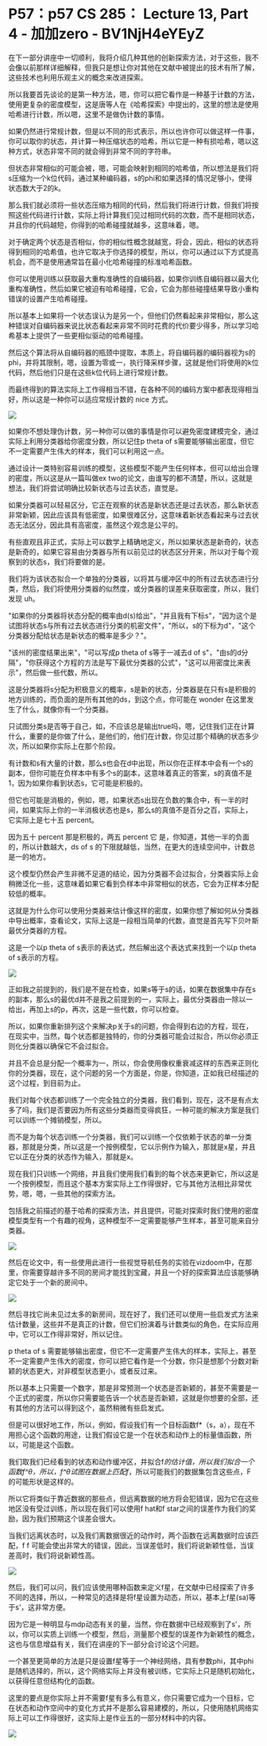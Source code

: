 # P57：p57 CS 285： Lecture 13, Part 4 - 加加zero - BV1NjH4eYEyZ

在下一部分讲座中一切顺利，我将介绍几种其他的创新探索方法，对于这些，我不会像以前那样详细解释，但我只是想让你对其他在文献中被提出的技术有所了解，这些技术也利用乐观主义的概念来改进探索。

所以我要首先谈论的是第一种方法，嗯，你可以把它看作是一种基于计数的方法，使用更复杂的密度模型，这是唐等人在《哈希探索》中提出的，这里的想法是使用哈希进行计数，所以嗯，这里不是做伪计数的事情。

如果仍然进行常规计数，但是以不同的形式表示，所以也许你可以做这样一件事，你可以取你的状态，并计算一种压缩状态的哈希，所以它是一种有损哈希，嗯以这种方式，状态非常不同的就会得到非常不同的字符串。

但状态非常相似的可能会被，嗯，可能会映射到相同的哈希值，所以想法是我们将s压缩为一个k位代码，通过某种编码器，s的phi和如果选择的情况足够小，使得状态数大于2的k。

那么我们就必须将一些状态压缩为相同的代码，然后我们将进行计数，但我们将按照这些代码进行计数，实际上将计算我们见过相同代码的次数，而不是相同状态，并且你的代码越短，你得到的哈希碰撞就越多，这意味着，嗯。

对于确定两个状态是否相似，你的相似性概念就越宽，将会，因此，相似的状态将得到相同的哈希值，也许它取决于你选择的模型，所以，你可以通过以下方式提高机会，而不是使用通常旨在最小化哈希碰撞的标准哈希函数。

你可以使用训练以获取最大重构准确性的自编码器，如果你训练自编码器以最大化重构准确性，然后如果它被迫有哈希碰撞，它会，它会为那些碰撞结果导致小重构错误的设置产生哈希碰撞。

所以基本上如果将一个状态误认为是另一个，但他们仍然看起来非常相似，那么这种错误对自编码器来说比状态看起来非常不同时花费的代价要少得多，所以学习哈希基本上提供了一些更相似驱动的哈希碰撞。

然后这个算法将从自编码器的瓶颈中提取，本质上，将自编码器的编码器视为s的phi，并将其限制，嗯，设置为零或一，执行降采样步骤，这就是他们将使用的k位代码，然后他们只是在这些k位代码上进行常规计数。

而最终得到的算法实际上工作得相当不错，在各种不同的编码方案中都表现得相当好，所以这是一种你可以适应常规计数的 nice 方式。



![](img/b66499ddaabe0e285e76d879062cf4c5_1.png)

如果你不想处理伪计数，另一种你可以做的事情是你可以避免密度建模完全，通过实际上利用分类器给你密度分数，所以记住p theta of s需要能够输出密度，但它不一定需要产生伟大的样本，我们可以利用这一点。

通过设计一类特别容易训练的模型，这些模型不能产生任何样本，但可以给出合理的密度，所以这是从一篇叫做ex two的论文，由谁写的都不清楚，所以，这就是想法，我们将尝试明确比较新状态与过去状态，直觉是。

如果分类器可以轻易区分，它正在观察的状态是新状态还是过去状态，那么新状态非常新颖，因此应该具有低密度，如果很难区分，这意味着新状态看起来与过去状态无法区分，因此具有高密度，虽然这个观念是公平的。

有些直观且非正式，实际上可以数学上精确地定义，所以如果状态是新奇的，状态是新奇的，如果它容易由分类器与所有以前见过的状态区分开来，所以对于每个观察到的状态s，我们将要做的是。

我们将为该状态拟合一个单独的分类器，以将其与缓冲区中的所有过去状态进行分类，然后，我们将使用分类器的似然度，或分类器的误差来获取密度，所以，我们发现 uh。

"如果你的分类器将状态分配的概率由d(s)给出"，"并且我有下标s"，"因为这个是试图将状态s与所有过去状态进行分类的机密文件"，"所以，s的下标为d"，"这个分类器分配给状态是新状态的概率是多少？"。

"该州的密度结果出来"，"可以写成p theta of s等于一减去d of s"，"由s的d分隔"，"你获得这个方程的方法是写下最优分类器的公式"，"这可以用密度比来表示"，然后做一些代数，所以。

这是分类器将s分配为积极意义的概率，s是新的状态，分类器是在只有s是积极的地方训练的，而负面的是所有其他的ds，到这个点，你可能在 wonder 在这里发生了什么，就像你有一个分类器。

只试图分类s是否等于自己，如，不应该总是输出true吗，嗯，记住我们正在计算什么，重要的是你做了什么，是他们的，他们在计数，你见过那个精确的状态多少次，所以如果你实际上在那个阶段。

有计数和s有大量的计数，那么s也会在d中出现，所以你在正样本中会有一个s的副本，但你可能在负样本中有多个s的副本，这意味着真正的答案，s的真值不是1，因为如果你看到状态s，它可能是积极的。

但它也可能是消极的，例如，嗯，如果状态s出现在负数的集合中，有一半的时间，如果实际上你的一半消极状态也是s，那么s的真值不是百分之百，实际上，它实际上是七十五 percent。

因为五十 percent 那是积极的，两五 percent 它 是，你知道，其他一半的负面的，所以计数越大，ds of s 的下限就越低，当然，在更大的连续空间中，计数总是一的地方。

这个模型仍然会产生非微不足道的结论，因为分类器不会过拟合，分类器实际上会稍微泛化一些，这意味着如果它看到负样本中非常相似的状态，它会为正样本分配较低的概率。

这就是为什么你可以使用分类器来估计像这样的密度，如果你想了解如何从分类器中导出概率，查看论文，实际上这是一段相当简单的代数，直觉是首先写下贝叶斯最优分类器的方程。

这是一个以p theta of s表示的表达式，然后解出这个表达式来找到一个以p theta of s表示的方程。



![](img/b66499ddaabe0e285e76d879062cf4c5_3.png)

正如我之前提到的，我们是不是在检查，如果s等于s的话，如果在数据集中存在s的副本，那么s的最优d并不是我之前提到的一，实际上，最优分类器由一除以一给出，再加上s的p，再次，这是一些代数，你可以检查。

所以，如果你重新排列这个来解决p关于s的问题，你会得到右边的方程，现在，在现实中，当然，每个状态都是独特的，你的分类器可能会过拟合，所以你必须正则化分类器以确保它不会过拟合。

并且不会总是分配一个概率为一，所以，你会使用像权重衰减这样的东西来正则化你的分类器，现在，这个问题的另一个方面是，你是，你知道，正如我已经描述的这个过程，到目前为止。

我们对每个状态都训练了一个完全独立的分类器，我们看到，现在，这不是有点太多了吗，我们是否要因为所有这些分类器而变得疯狂，一种可能的解决方案是我们可以训练一个摊销模型，所以。

而不是为每个状态训练一个分类器，我们可以训练一个仅依赖于状态的单一分类器，那就是分类，所以这是一个按例模型，它以示例作为输入，那就是x星，并且它以正在分类的状态作为输入，那就是x。

现在我们只训练一个网络，并且我们使用我们看到的每个状态来更新它，所以这是一个按例模型，而且这个基本方案实际上工作得很好，它与其他方法相比非常优势，嗯，嗯，一些其他的探索方法。

包括我之前描述的基于哈希的探索方法，并且提供，可能对探索时我们使用的密度模型类型有一个有趣的视角，这种模型不一定需要能够产生样本，甚至可能来自分类器。



![](img/b66499ddaabe0e285e76d879062cf4c5_5.png)

然后在论文中，有一些使用此进行一些视觉导航任务的实验在vizdoom中，在那里，你需要穿越许多不同的房间才能找到宝藏，并且一个好的探索算法应该能够确定它处于一个新的房间中。



![](img/b66499ddaabe0e285e76d879062cf4c5_7.png)

然后寻找它尚未见过太多的新房间，现在好了，我们还可以使用一些启发式方法来估计数量，这些并不是真正的计数，但它们扮演着与计数类似的角色，在实际应用中，它可以工作得非常好，所以记住。

p theta of s 需要能够输出密度，但它不一定需要产生伟大的样本，实际上，甚至不一定需要产生伟大的密度，你可以把它看作是一个分数，你只是想那个分数对新颖的状态更大，对非模型状态更小，或者反过来。

所以基本上只需要一个数字，那是非常预测一个状态是否新颖的，甚至不需要是一个正式的密度，所以你只需要能告诉一个状态是否新颖，这就是你想要的全部，还有其他的方法可以得到这个，虽然稍微有些启发式。

但是可以很好地工作，所以，例如，假设我们有一个目标函数f*（s，a），现在不用担心这个函数的用途，让我们假设它是一个在状态和动作上的标量值函数，所以，可能是这个函数。

我们取我们已经看到的状态和动作缓冲区，并拟合f*的估计值，所以我们拟合一个函数f^θ，所以，f^θ试图在数据上匹配f*，所以可能我们的数据集包含这些点，F 的可能形状是这样的。

所以它将类似于靠近数据的那些点，但远离数据的地方将会犯错误，因为它在这些地区没有受过训练，所以现在我们可以使用f hat和f star之间的误差作为我们的奖励，因为我们预期这个误差会很大。

当我们远离状态时，以及我们离数据很近的动作时，两个函数在远离数据时应该匹配，f f 可能会使出非常大的错误，因此，当误差低时，我们将说新颖性低，当误差高时，我们将说新颖性高。



![](img/b66499ddaabe0e285e76d879062cf4c5_9.png)

然后，我们可以问，我们应该使用哪种函数来定义f星，在文献中已经探索了许多不同的选择，所以，一种常见的选择是将f星设置为动态，所以，基本上f星(sa)等于s'，这非常方便。

因为它是一种明显与mdp动态有关的量，当然，你在数据中已经观察到了s'，所以，你可以实质上训练一个模型，然后，测量那个模型的误差作为新颖性的概念，这也与信息增益有关，我们在讲座的下一部分会讨论这个问题。

一个甚至更简单的方法是只是设置f星等于一个神经网络，具有参数phi，其中phi是随机选择的，所以，这个网络实际上并没有被训练，它实际上只是随机初始化，以获得任意但结构化的函数。

这里的要点是你实际上并不需要f星有多么有意义，你只需要它成为一个目标，它在状态和动作空间中的变化方式并不是那么容易建模的，所以，只使用随机网络实际上可以工作得很好，这实际上是作业五的一部分材料中的内容。



![](img/b66499ddaabe0e285e76d879062cf4c5_11.png)
